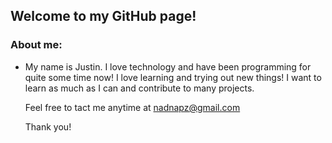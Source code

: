 ## Welcome to my GitHub page!

### About me:
- My name is Justin. I love technology and have been programming for quite some time now!
  I love learning and trying out new things! 
  I want to learn as much as I can and contribute to many projects. 
  
  Feel free to tact me anytime at nadnapz@gmail.com
  
  Thank you!

